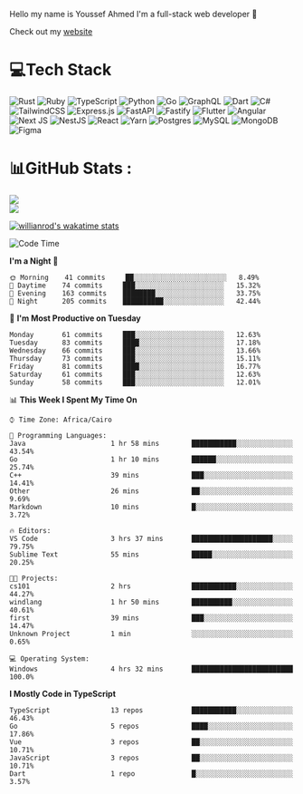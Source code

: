 Hello my name is Youssef Ahmed I'm a full-stack web developer 👋

Check out my [website](https://youssefahmed.vercel.app)
 
# 💻Tech Stack

![Rust](https://img.shields.io/badge/rust-%23000000.svg?style=for-the-badge&logo=rust&logoColor=white) ![Ruby](https://img.shields.io/badge/ruby-%23CC342D.svg?style=for-the-badge&logo=ruby&logoColor=white) ![TypeScript](https://img.shields.io/badge/typescript-%23007ACC.svg?style=for-the-badge&logo=typescript&logoColor=white) ![Python](https://img.shields.io/badge/python-3670A0?style=for-the-badge&logo=python&logoColor=ffdd54) ![Go](https://img.shields.io/badge/go-%2300ADD8.svg?style=for-the-badge&logo=go&logoColor=white) ![GraphQL](https://img.shields.io/badge/-GraphQL-E10098?style=for-the-badge&logo=graphql&logoColor=white) ![Dart](https://img.shields.io/badge/dart-%230175C2.svg?style=for-the-badge&logo=dart&logoColor=white) ![C#](https://img.shields.io/badge/c%23-%23239120.svg?style=for-the-badge&logo=c-sharp&logoColor=white) ![TailwindCSS](https://img.shields.io/badge/tailwindcss-%2338B2AC.svg?style=for-the-badge&logo=tailwind-css&logoColor=white) ![Express.js](https://img.shields.io/badge/express.js-%23404d59.svg?style=for-the-badge&logo=express&logoColor=%2361DAFB) ![FastAPI](https://img.shields.io/badge/FastAPI-005571?style=for-the-badge&logo=fastapi) ![Fastify](https://img.shields.io/badge/fastify-%23000000.svg?style=for-the-badge&logo=fastify&logoColor=white) ![Flutter](https://img.shields.io/badge/Flutter-%2302569B.svg?style=for-the-badge&logo=Flutter&logoColor=white) ![Angular](https://img.shields.io/badge/angular-%23DD0031.svg?style=for-the-badge&logo=angular&logoColor=white) ![Next JS](https://img.shields.io/badge/Next-black?style=for-the-badge&logo=next.js&logoColor=white) ![NestJS](https://img.shields.io/badge/nestjs-%23E0234E.svg?style=for-the-badge&logo=nestjs&logoColor=white) ![React](https://img.shields.io/badge/react-%2320232a.svg?style=for-the-badge&logo=react&logoColor=%2361DAFB) ![Yarn](https://img.shields.io/badge/yarn-%232C8EBB.svg?style=for-the-badge&logo=yarn&logoColor=white) ![Postgres](https://img.shields.io/badge/postgres-%23316192.svg?style=for-the-badge&logo=postgresql&logoColor=white) ![MySQL](https://img.shields.io/badge/mysql-%2300f.svg?style=for-the-badge&logo=mysql&logoColor=white) ![MongoDB](https://img.shields.io/badge/MongoDB-%234ea94b.svg?style=for-the-badge&logo=mongodb&logoColor=white)     ![Figma](https://img.shields.io/badge/figma-%23F24E1E.svg?style=for-the-badge&logo=figma&logoColor=white)

# 📊GitHub Stats :

![](https://github-readme-stats.vercel.app/api?username=joetifa2003&theme=tokyonight&hide_border=false&include_all_commits=false&count_private=false)<br/>
![](https://github-readme-streak-stats.herokuapp.com/?user=joetifa2003&theme=tokyonight&hide_border=false)<br/>

[![willianrod's wakatime stats](https://github-readme-stats.vercel.app/api/wakatime?username=joetifa2003&layout=compact)](https://github.com/anuraghazra/github-readme-stats)
<!--START_SECTION:waka-->
![Code Time](http://img.shields.io/badge/Code%20Time-0%20secs-blue)

**I'm a Night 🦉** 

```text
🌞 Morning    41 commits     ██░░░░░░░░░░░░░░░░░░░░░░░   8.49% 
🌆 Daytime    74 commits     ███░░░░░░░░░░░░░░░░░░░░░░   15.32% 
🌃 Evening    163 commits    ████████░░░░░░░░░░░░░░░░░   33.75% 
🌙 Night      205 commits    ██████████░░░░░░░░░░░░░░░   42.44%

```
📅 **I'm Most Productive on Tuesday** 

```text
Monday       61 commits     ███░░░░░░░░░░░░░░░░░░░░░░   12.63% 
Tuesday      83 commits     ████░░░░░░░░░░░░░░░░░░░░░   17.18% 
Wednesday    66 commits     ███░░░░░░░░░░░░░░░░░░░░░░   13.66% 
Thursday     73 commits     ███░░░░░░░░░░░░░░░░░░░░░░   15.11% 
Friday       81 commits     ████░░░░░░░░░░░░░░░░░░░░░   16.77% 
Saturday     61 commits     ███░░░░░░░░░░░░░░░░░░░░░░   12.63% 
Sunday       58 commits     ███░░░░░░░░░░░░░░░░░░░░░░   12.01%

```


📊 **This Week I Spent My Time On** 

```text
⌚︎ Time Zone: Africa/Cairo

💬 Programming Languages: 
Java                     1 hr 58 mins        ███████████░░░░░░░░░░░░░░   43.54% 
Go                       1 hr 10 mins        ██████░░░░░░░░░░░░░░░░░░░   25.74% 
C++                      39 mins             ███░░░░░░░░░░░░░░░░░░░░░░   14.41% 
Other                    26 mins             ██░░░░░░░░░░░░░░░░░░░░░░░   9.69% 
Markdown                 10 mins             █░░░░░░░░░░░░░░░░░░░░░░░░   3.72%

🔥 Editors: 
VS Code                  3 hrs 37 mins       ████████████████████░░░░░   79.75% 
Sublime Text             55 mins             █████░░░░░░░░░░░░░░░░░░░░   20.25%

🐱‍💻 Projects: 
cs101                    2 hrs               ███████████░░░░░░░░░░░░░░   44.27% 
windlang                 1 hr 50 mins        ██████████░░░░░░░░░░░░░░░   40.61% 
first                    39 mins             ███░░░░░░░░░░░░░░░░░░░░░░   14.47% 
Unknown Project          1 min               ░░░░░░░░░░░░░░░░░░░░░░░░░   0.65%

💻 Operating System: 
Windows                  4 hrs 32 mins       █████████████████████████   100.0%

```

**I Mostly Code in TypeScript** 

```text
TypeScript               13 repos            ███████████░░░░░░░░░░░░░░   46.43% 
Go                       5 repos             ████░░░░░░░░░░░░░░░░░░░░░   17.86% 
Vue                      3 repos             ██░░░░░░░░░░░░░░░░░░░░░░░   10.71% 
JavaScript               3 repos             ██░░░░░░░░░░░░░░░░░░░░░░░   10.71% 
Dart                     1 repo              █░░░░░░░░░░░░░░░░░░░░░░░░   3.57%

```



<!--END_SECTION:waka-->
